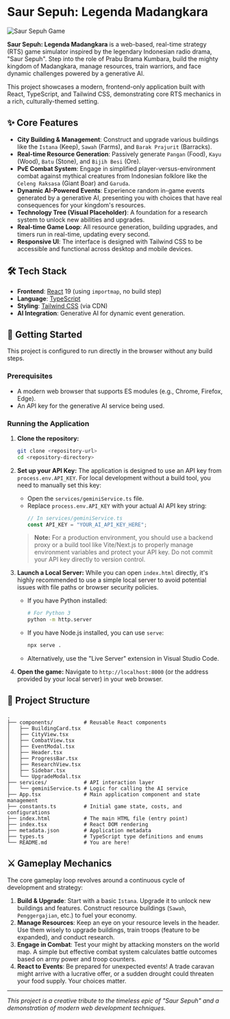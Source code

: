 
# Saur Sepuh: Legenda Madangkara

![Saur Sepuh Game](https://picsum.photos/seed/madangkara-banner/1200/400)

**Saur Sepuh: Legenda Madangkara** is a web-based, real-time strategy (RTS) game simulator inspired by the legendary Indonesian radio drama, "Saur Sepuh". Step into the role of Prabu Brama Kumbara, build the mighty kingdom of Madangkara, manage resources, train warriors, and face dynamic challenges powered by a generative AI.

This project showcases a modern, frontend-only application built with React, TypeScript, and Tailwind CSS, demonstrating core RTS mechanics in a rich, culturally-themed setting.

## ✨ Core Features

-   **City Building & Management**: Construct and upgrade various buildings like the `Istana` (Keep), `Sawah` (Farms), and `Barak Prajurit` (Barracks).
-   **Real-time Resource Generation**: Passively generate `Pangan` (Food), `Kayu` (Wood), `Batu` (Stone), and `Bijih Besi` (Ore).
-   **PvE Combat System**: Engage in simplified player-versus-environment combat against mythical creatures from Indonesian folklore like the `Celeng Raksasa` (Giant Boar) and `Garuda`.
-   **Dynamic AI-Powered Events**: Experience random in-game events generated by a generative AI, presenting you with choices that have real consequences for your kingdom's resources.
-   **Technology Tree (Visual Placeholder)**: A foundation for a research system to unlock new abilities and upgrades.
-   **Real-time Game Loop**: All resource generation, building upgrades, and timers run in real-time, updating every second.
-   **Responsive UI**: The interface is designed with Tailwind CSS to be accessible and functional across desktop and mobile devices.

## 🛠️ Tech Stack

-   **Frontend**: [React](https://react.dev/) 19 (using `importmap`, no build step)
-   **Language**: [TypeScript](https://www.typescriptlang.org/)
-   **Styling**: [Tailwind CSS](https://tailwindcss.com/) (via CDN)
-   **AI Integration**: Generative AI for dynamic event generation.

## 🚀 Getting Started

This project is configured to run directly in the browser without any build steps.

### Prerequisites

-   A modern web browser that supports ES modules (e.g., Chrome, Firefox, Edge).
-   An API key for the generative AI service being used.

### Running the Application

1.  **Clone the repository:**
    ```bash
    git clone <repository-url>
    cd <repository-directory>
    ```

2.  **Set up your API Key:**
    The application is designed to use an API key from `process.env.API_KEY`. For local development without a build tool, you need to manually set this key:
    -   Open the `services/geminiService.ts` file.
    -   Replace `process.env.API_KEY` with your actual AI API key string:
        ```typescript
        // In services/geminiService.ts
        const API_KEY = "YOUR_AI_API_KEY_HERE"; 
        ```
    > **Note:** For a production environment, you should use a backend proxy or a build tool like Vite/Next.js to properly manage environment variables and protect your API key. Do not commit your API key directly to version control.

3.  **Launch a Local Server:**
    While you can open `index.html` directly, it's highly recommended to use a simple local server to avoid potential issues with file paths or browser security policies.
    -   If you have Python installed:
        ```bash
        # For Python 3
        python -m http.server
        ```
    -   If you have Node.js installed, you can use `serve`:
        ```bash
        npx serve .
        ```
    -   Alternatively, use the "Live Server" extension in Visual Studio Code.

4.  **Open the game:**
    Navigate to `http://localhost:8000` (or the address provided by your local server) in your web browser.

## 📂 Project Structure

```
.
├── components/          # Reusable React components
│   ├── BuildingCard.tsx
│   ├── CityView.tsx
│   ├── CombatView.tsx
│   ├── EventModal.tsx
│   ├── Header.tsx
│   ├── ProgressBar.tsx
│   ├── ResearchView.tsx
│   ├── Sidebar.tsx
│   └── UpgradeModal.tsx
├── services/            # API interaction layer
│   └── geminiService.ts # Logic for calling the AI service
├── App.tsx              # Main application component and state management
├── constants.ts         # Initial game state, costs, and configurations
├── index.html           # The main HTML file (entry point)
├── index.tsx            # React DOM rendering
├── metadata.json        # Application metadata
├── types.ts             # TypeScript type definitions and enums
└── README.md            # You are here!
```

## ⚔️ Gameplay Mechanics

The core gameplay loop revolves around a continuous cycle of development and strategy:
1.  **Build & Upgrade**: Start with a basic `Istana`. Upgrade it to unlock new buildings and features. Construct resource buildings (`Sawah`, `Penggergajian`, etc.) to fuel your economy.
2.  **Manage Resources**: Keep an eye on your resource levels in the header. Use them wisely to upgrade buildings, train troops (feature to be expanded), and conduct research.
3.  **Engage in Combat**: Test your might by attacking monsters on the world map. A simple but effective combat system calculates battle outcomes based on army power and troop counters.
4.  **React to Events**: Be prepared for unexpected events! A trade caravan might arrive with a lucrative offer, or a sudden drought could threaten your food supply. Your choices matter.

---

*This project is a creative tribute to the timeless epic of "Saur Sepuh" and a demonstration of modern web development techniques.*
